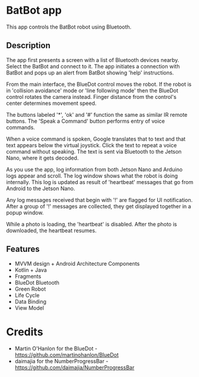 # BatBot app
This app controls the BatBot robot using Bluetooth.

## Description

The app first presents a screen with a list of Bluetooth devices nearby.
Select the BatBot and connect to it. The app initiates a connection with
BatBot and pops up an alert from BatBot showing 'help' instructions.

From the main interface, the BlueDot control moves the robot. If the robot
is in 'collision avoidance' mode or 'line following mode' then the BlueDot control
rotates the camera instead. Finger distance from the control's center determines movement speed.

The buttons labeled '*', 'ok' and '#' function the same as similar IR remote buttons.
The 'Speak a Command' button performs entry of voice commands.

When a voice command is spoken, Google translates that to text and that text appears
below the virtual joystick. Click the text to repeat a voice command without speaking.
The text is sent via Bluetooth to the Jetson Nano, where it gets decoded.

As you use the app, log information from both Jetson Nano and Arduino logs appear and scroll.
The log window shows what the robot is doing internally.
This log is updated as result of 'heartbeat' messages that go from Android to the Jetson Nano.

Any log messages received that begin with '!' are flagged for UI notification.
After a group of '!' messages are collected, they get displayed together in a popup window.

While a photo is loading, the 'heartbeat' is disabled. After the photo is downloaded, the heartbeat resumes.


## Features
 * MVVM design + Android Architecture Components
 * Kotlin + Java
 * Fragments
 * BlueDot Bluetooth
 * Green Robot
 * Life Cycle
 * Data Binding
 * View Model


# Credits
 * Martin O'Hanlon for the BlueDot - https://github.com/martinohanlon/BlueDot
 * daimajia for the NumberProgressBar - https://github.com/daimajia/NumberProgressBar


